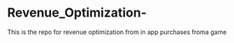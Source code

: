 # Revenue_Optimization-
This is the repo for  revenue optimization from in app purchases froma game 
